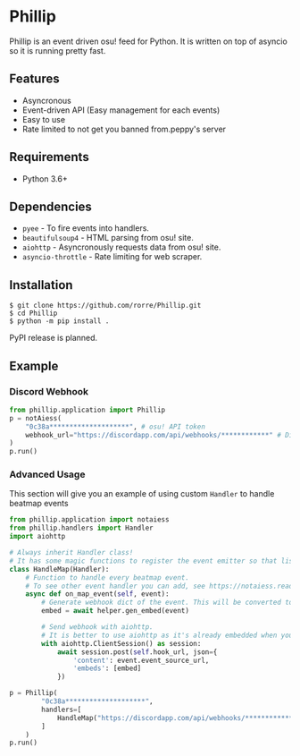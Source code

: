 # Phillip

Phillip is an event driven osu! feed for Python. It is written on top of asyncio so it is running pretty fast.

## Features

* Asyncronous
* Event-driven API (Easy management for each events)
* Easy to use
* Rate limited to not get you banned from.peppy's server

## Requirements

* Python 3.6+

## Dependencies

* `pyee` - To fire events into handlers.
* `beautifulsoup4` - HTML parsing from osu! site.
* `aiohttp` - Asyncronously requests data from osu! site.
* `asyncio-throttle` - Rate limiting for web scraper.

## Installation

```
$ git clone https://github.com/rorre/Phillip.git
$ cd Phillip
$ python -m pip install .
```

PyPI release is planned.

## Example
### Discord Webhook

```python
from phillip.application import Phillip
p = notAiess(
    "0c38a********************", # osu! API token
    webhook_url="https://discordapp.com/api/webhooks/************" # Discord webhook URL
)
p.run()
```

### Advanced Usage
This section will give you an example of using custom ``Handler`` to handle beatmap events

```python
from phillip.application import notaiess
from phillip.handlers import Handler
import aiohttp

# Always inherit Handler class!
# It has some magic functions to register the event emitter so that listening function could work.
class HandleMap(Handler):
    # Function to handle every beatmap event.
    # To see other event handler you can add, see https://notaiess.readthedocs.io/en/latest/api.html#event-listener
    async def on_map_event(self, event):
        # Generate webhook dict of the event. This will be converted to JSON later.
        embed = await helper.gen_embed(event)

        # Send webhook with aiohttp.
        # It is better to use aiohttp as it's already embedded when you install notAiess.
        with aiohttp.ClientSession() as session:
            await session.post(self.hook_url, json={
                'content': event.event_source_url,
                'embeds': [embed]
            })

p = Phillip(
        "0c38a********************",
        handlers=[
            HandleMap("https://discordapp.com/api/webhooks/************")
        ]
    )
p.run()
```
